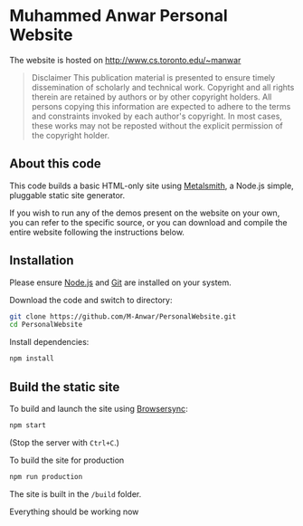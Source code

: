 # Muhammed Anwar Personal Website

The website is hosted on http://www.cs.toronto.edu/~manwar

>Disclaimer
This publication material is presented to ensure timely dissemination of scholarly and technical work. Copyright and all rights therein are retained by authors or by other copyright holders. All persons copying this information are expected to adhere to the terms and constraints invoked by each author's copyright. In most cases, these works may not be reposted without the explicit permission of the copyright holder.

## About this code

This code builds a basic HTML-only site using [Metalsmith](http://www.metalsmith.io/), a Node.js simple, pluggable static site generator. 

If you wish to run any of the demos present on the website on your own, you can refer to the specific source, or you can download and compile the entire website following the instructions below.

## Installation

Please ensure [Node.js](https://nodejs.org/) and [Git](https://git-scm.com/) are installed on your system.

Download the code and switch to directory:

```bash
git clone https://github.com/M-Anwar/PersonalWebsite.git
cd PersonalWebsite
```

Install dependencies:

```bash
npm install
```

## Build the static site

To build and launch the site using [Browsersync](https://www.browsersync.io/):

```bash
npm start
```

(Stop the server with `Ctrl+C`.)

To build the site for production

```bash
npm run production
```

The site is built in the `/build` folder.

Everything should be working now

